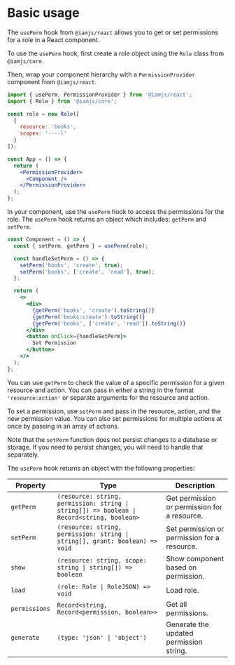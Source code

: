 # Basic usage

The `usePerm` hook from `@iamjs/react` allows you to get or set permissions for a role in a React component.

To use the `usePerm` hook, first create a role object using the `Role` class from `@iamjs/core`.

Then, wrap your component hierarchy with a `PermissionProvider` component from `@iamjs/react`.

```jsx
import { usePerm, PermissionProvider } from '@iamjs/react';
import { Role } from '@iamjs/core';

const role = new Role([
  {
    resource: 'books',
    scopes: '----l'
  }
]);

const App = () => {
  return (
    <PermissionProvider>
      <Component />
    </PermissionProvider>
  );
};
```

In your component, use the `usePerm` hook to access the permissions for the role. The `usePerm` hook returns an object which includes: `getPerm` and `setPerm`.

```jsx
const Component = () => {
  const { setPerm, getPerm } = usePerm(role);

  const handleSetPerm = () => {
    setPerm('books', 'create', true);
    setPerm('books', ['create', 'read'], true);
  }; 

  return (
    <>
      <div> 
        {getPerm('books', 'create').toString()}
        {getPerm('books:create').toString()}
        {getPerm('books', ['create', 'read']).toString()}
      </div>
      <button onClick={handleSetPerm}>
        Set Permission
      </button>
    </>
  );
};
```

You can use `getPerm` to check the value of a specific permission for a given resource and action. You can pass in either a string in the format `'resource:action'` or separate arguments for the resource and action.

To set a permission, use `setPerm` and pass in the resource, action, and the new permission value. You can also set permissions for multiple actions at once by passing in an array of actions.

Note that the `setPerm` function does not persist changes to a database or storage. If you need to persist changes, you will need to handle that separately.

The `usePerm` hook returns an object with the following properties:

| Property      | Type                                                                                       | Description                                  |
| ------------- | ------------------------------------------------------------------------------------------ | -------------------------------------------- |
| `getPerm`     | `(resource: string, permission: string \| string[]) => boolean \| Record<string, boolean>` | Get permission or permission for a resource. |
| `setPerm`     | `(resource: string, permission: string \| string[], grant: boolean) => void`               | Set permission or permission for a resource. |
| `show`        | `(resource: string, scope: string \| string[]) => boolean`                                 | Show component based on permission.          |
| `load`        | `(role: Role \| RoleJSON) => void`                                                         | Load role.                                   |
| `permissions` | `Record<string, Record<permission, boolean>>`                                              | Get all permissions.                         |
| `generate`    | `(type: 'json' \| 'object')`                                                               | Generate the updated permission string.      |
